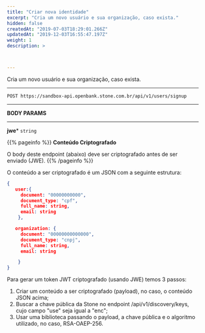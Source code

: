 ```yaml
---
title: "Criar nova identidade"
excerpt: "Cria um novo usuário e sua organização, caso exista."
hidden: false
createdAt: "2019-07-03T18:29:01.266Z"
updatedAt: "2019-12-03T16:55:47.197Z"
weight: 1
description: >



---
```

Cria um novo usuário e sua organização, caso exista.


---

```http 
POST https://sandbox-api.openbank.stone.com.br/api/v1/users/signup
```
---

**BODY PARAMS**

---

**jwe***  `string` 



{{% pageinfo %}}
**Conteúdo Criptografado**

O body deste endpoint (abaixo) deve ser criptografado antes de ser enviado (JWE).
{{% /pageinfo %}}



O conteúdo a ser criptografado é um JSON com a seguinte estrutura:

```JSON
{
   user:{
     document: "00000000000",
     document_type: "cpf",
     full_name: string,
     email: string
	},  

   organization: {
   	 document: "00000000000000",
   	 document_type: "cnpj", 
   	 full_name: string,
   	 email: string  

    }
}	
```




Para gerar um token JWT criptografado (usando JWE) temos 3 passos:
1. Criar um conteúdo a ser criptografado (payload), no caso, o conteúdo JSON acima;
2. Buscar a chave pública da Stone no endpoint /api/v1/discovery/keys, cujo campo "use" seja igual a "enc";
3. Usar uma biblioteca passando o payload, a chave pública e o algoritmo utilizado, no caso, RSA-OAEP-256.
